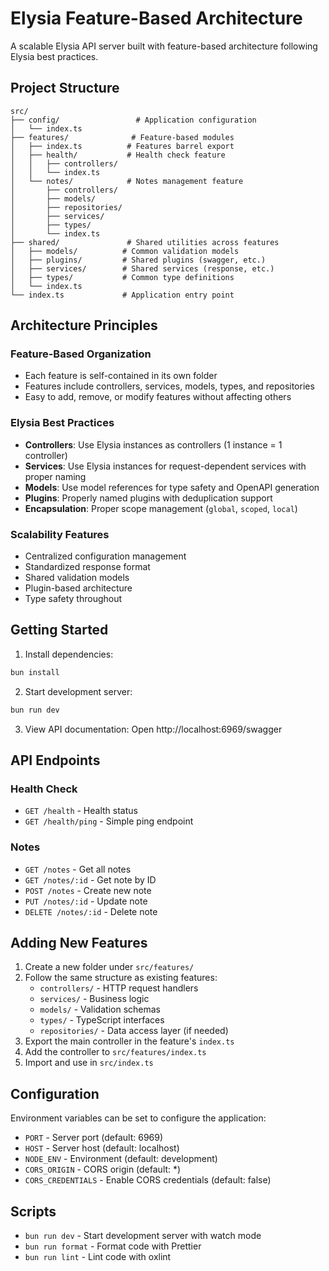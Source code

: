 # Elysia Feature-Based Architecture

A scalable Elysia API server built with feature-based architecture following Elysia best practices.

## Project Structure

```
src/
├── config/                 # Application configuration
│   └── index.ts
├── features/              # Feature-based modules
│   ├── index.ts          # Features barrel export
│   ├── health/           # Health check feature
│   │   ├── controllers/
│   │   └── index.ts
│   └── notes/            # Notes management feature
│       ├── controllers/
│       ├── models/
│       ├── repositories/
│       ├── services/
│       ├── types/
│       └── index.ts
├── shared/               # Shared utilities across features
│   ├── models/          # Common validation models
│   ├── plugins/         # Shared plugins (swagger, etc.)
│   ├── services/        # Shared services (response, etc.)
│   ├── types/           # Common type definitions
│   └── index.ts
└── index.ts             # Application entry point
```

## Architecture Principles

### Feature-Based Organization

- Each feature is self-contained in its own folder
- Features include controllers, services, models, types, and repositories
- Easy to add, remove, or modify features without affecting others

### Elysia Best Practices

- **Controllers**: Use Elysia instances as controllers (1 instance = 1 controller)
- **Services**: Use Elysia instances for request-dependent services with proper naming
- **Models**: Use model references for type safety and OpenAPI generation
- **Plugins**: Properly named plugins with deduplication support
- **Encapsulation**: Proper scope management (`global`, `scoped`, `local`)

### Scalability Features

- Centralized configuration management
- Standardized response format
- Shared validation models
- Plugin-based architecture
- Type safety throughout

## Getting Started

1. Install dependencies:

```bash
bun install
```

2. Start development server:

```bash
bun run dev
```

3. View API documentation:
   Open http://localhost:6969/swagger

## API Endpoints

### Health Check

- `GET /health` - Health status
- `GET /health/ping` - Simple ping endpoint

### Notes

- `GET /notes` - Get all notes
- `GET /notes/:id` - Get note by ID
- `POST /notes` - Create new note
- `PUT /notes/:id` - Update note
- `DELETE /notes/:id` - Delete note

## Adding New Features

1. Create a new folder under `src/features/`
2. Follow the same structure as existing features:
   - `controllers/` - HTTP request handlers
   - `services/` - Business logic
   - `models/` - Validation schemas
   - `types/` - TypeScript interfaces
   - `repositories/` - Data access layer (if needed)
3. Export the main controller in the feature's `index.ts`
4. Add the controller to `src/features/index.ts`
5. Import and use in `src/index.ts`

## Configuration

Environment variables can be set to configure the application:

- `PORT` - Server port (default: 6969)
- `HOST` - Server host (default: localhost)
- `NODE_ENV` - Environment (default: development)
- `CORS_ORIGIN` - CORS origin (default: \*)
- `CORS_CREDENTIALS` - Enable CORS credentials (default: false)

## Scripts

- `bun run dev` - Start development server with watch mode
- `bun run format` - Format code with Prettier
- `bun run lint` - Lint code with oxlint
